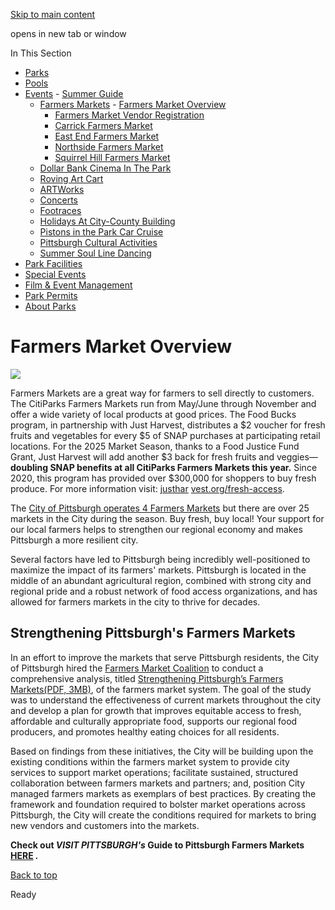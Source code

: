 [Skip to main content](https://www.pittsburghpa.gov/Recreation-Events/Events/Farmers-Markets/Farmers-Market-Overview#main-content)

opens in new tab or window

In This Section

- [Parks](https://www.pittsburghpa.gov/Recreation-Events/Parks)
- [Pools](https://www.pittsburghpa.gov/Recreation-Events/Pools)
- [Events](https://www.pittsburghpa.gov/Recreation-Events/Events)  - [Summer Guide](https://www.pittsburghpa.gov/Recreation-Events/Events/Summer-Guide)
  - [Farmers Markets](https://www.pittsburghpa.gov/Recreation-Events/Events/Farmers-Markets)    - [Farmers Market Overview](https://www.pittsburghpa.gov/Recreation-Events/Events/Farmers-Markets/Farmers-Market-Overview)
    - [Farmers Market Vendor Registration](https://www.pittsburghpa.gov/Recreation-Events/Events/Farmers-Markets/Farmers-Market-Vendor-Registration)
    - [Carrick Farmers Market](https://www.pittsburghpa.gov/Recreation-Events/Events/Farmers-Markets/Carrick-Farmers-Market)
    - [East End Farmers Market](https://www.pittsburghpa.gov/Recreation-Events/Events/Farmers-Markets/East-End-Farmers-Market)
    - [Northside Farmers Market](https://www.pittsburghpa.gov/Recreation-Events/Events/Farmers-Markets/Northside-Farmers-Market)
    - [Squirrel Hill Farmers Market](https://www.pittsburghpa.gov/Recreation-Events/Events/Farmers-Markets/Squirrel-Hill-Farmers-Market)
  - [Dollar Bank Cinema In The Park](https://www.pittsburghpa.gov/Recreation-Events/Events/Dollar-Bank-Cinema-In-The-Park)
  - [Roving Art Cart](https://www.pittsburghpa.gov/Recreation-Events/Events/Roving-Art-Cart)
  - [ARTWorks](https://www.pittsburghpa.gov/Recreation-Events/Events/ARTWorks)
  - [Concerts](https://www.pittsburghpa.gov/Recreation-Events/Events/Concerts)
  - [Footraces](https://www.pittsburghpa.gov/Recreation-Events/Events/Footraces)
  - [Holidays At City-County Building](https://www.pittsburghpa.gov/Recreation-Events/Events/Holidays-At-City-County-Building)
  - [Pistons in the Park Car Cruise](https://www.pittsburghpa.gov/Recreation-Events/Events/Pistons-in-the-Park-Car-Cruise)
  - [Pittsburgh Cultural Activities](https://www.pittsburghpa.gov/Recreation-Events/Events/Pittsburgh-Cultural-Activities)
  - [Summer Soul Line Dancing](https://www.pittsburghpa.gov/Recreation-Events/Events/Summer-Soul-Line-Dancing)
- [Park Facilities](https://www.pittsburghpa.gov/Recreation-Events/Park-Facilities)
- [Special Events](https://www.pittsburghpa.gov/Recreation-Events/Special-Events)
- [Film & Event Management](https://www.pittsburghpa.gov/Recreation-Events/Film-Event-Management)
- [Park Permits](https://www.pittsburghpa.gov/Recreation-Events/Park-Permits)
- [About Parks](https://www.pittsburghpa.gov/Recreation-Events/About-Parks)

# Farmers Market Overview

![](https://www.pittsburghpa.gov/files/assets/city/v/1/dcp/images/4725_farmers-market.jpg)

Farmers Markets are a great way for farmers to sell directly to customers. The CitiParks Farmers Markets run from May/June through November and offer a wide variety of local products at good prices. The Food Bucks program, in partnership with Just Harvest, distributes a $2 voucher for fresh fruits and vegetables for every $5 of SNAP purchases at participating retail locations. For the 2025 Market Season, thanks to a Food Justice Fund Grant, Just Harvest will add another $3 back for fresh fruits and veggies— **doubling SNAP benefits at all CitiParks Farmers Markets this year.** Since 2020, this program has provided over $300,000 for shoppers to buy fresh produce. For more information visit: [justhar](https://gcc02.safelinks.protection.outlook.com/?url=http%3A%2F%2Fjustharvest.org%2Ffresh-access&data=05%7C01%7Csusan.lucas%40pittsburghpa.gov%7C4306c7a6b9104a0162b808db4fdaed43%7Cf5f47917c90443689120d327cf175591%7C1%7C0%7C638191573958681706%7CUnknown%7CTWFpbGZsb3d8eyJWIjoiMC4wLjAwMDAiLCJQIjoiV2luMzIiLCJBTiI6Ik1haWwiLCJXVCI6Mn0%3D%7C3000%7C%7C%7C&sdata=rJYlBOThOvH%2B%2BZ31dWki%2FW%2Ff69deJxOoDJwmD3Tz2h8%3D&reserved=0 "Original URL: https://justharvest.org/fresh-access. Click or tap if you trust this link.") [vest.org/fresh-access](https://gcc02.safelinks.protection.outlook.com/?url=http%3A%2F%2Fjustharvest.org%2Ffresh-access&data=05%7C01%7Csusan.lucas%40pittsburghpa.gov%7C4306c7a6b9104a0162b808db4fdaed43%7Cf5f47917c90443689120d327cf175591%7C1%7C0%7C638191573958681706%7CUnknown%7CTWFpbGZsb3d8eyJWIjoiMC4wLjAwMDAiLCJQIjoiV2luMzIiLCJBTiI6Ik1haWwiLCJXVCI6Mn0%3D%7C3000%7C%7C%7C&sdata=rJYlBOThOvH%2B%2BZ31dWki%2FW%2Ff69deJxOoDJwmD3Tz2h8%3D&reserved=0 "Original URL: https://justharvest.org/fresh-access. Click or tap if you trust this link.").

The [City of Pittsburgh operates 4 Farmers Markets](https://www.pittsburghpa.gov/Recreation-Events/Events/Farmers-Markets) but there are over 25 markets in the City during the season. Buy fresh, buy local! Your support for our local farmers helps to strengthen our regional economy and makes Pittsburgh a more resilient city.

Several factors have led to Pittsburgh being incredibly well-positioned to maximize the impact of its farmers' markets. Pittsburgh is located in the middle of an abundant agricultural region, combined with strong city and regional pride and a robust network of food access organizations, and has allowed for farmers markets in the city to thrive for decades.

## Strengthening Pittsburgh's Farmers Markets

In an effort to improve the markets that serve Pittsburgh residents, the City of Pittsburgh hired the [Farmers Market Coalition](https://farmersmarketcoalition.org/) to conduct a comprehensive analysis, titled [Strengthening Pittsburgh’s Farmers Markets(PDF, 3MB)](https://www.pittsburghpa.gov/files/assets/city/v/1/dcp/documents/5005_pittsburgh_fm_report_jan2019w_attachments.pdf), of the farmers market system. The goal of the study was to understand the effectiveness of current markets throughout the city and develop a plan for growth that improves equitable access to fresh, affordable and culturally appropriate food, supports our regional food producers, and promotes healthy eating choices for all residents.

Based on findings from these initiatives, the City will be building upon the existing conditions within the farmers market system to provide city services to support market operations; facilitate sustained, structured collaboration between farmers markets and partners; and, position City managed farmers markets as exemplars of best practices. By creating the framework and foundation required to bolster market operations across Pittsburgh, the City will create the conditions required for markets to bring new vendors and customers into the markets.

**Check out _VISIT PITTSBURGH's_ Guide to Pittsburgh Farmers Markets [HERE](https://www.visitpittsburgh.com/restaurants-culinary/farms-farmers-markets/guide-to-pittsburgh-farmers-markets/) _._**

[Back to top](https://www.pittsburghpa.gov/Recreation-Events/Events/Farmers-Markets/Farmers-Market-Overview#body-top)

Ready
